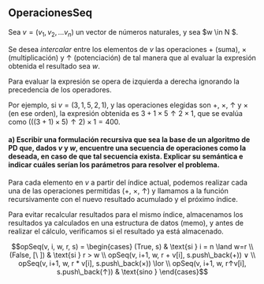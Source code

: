 OperacionesSeq
---

Sea $v = (v_1 , v_2 , . . . v_n )$ un vector de números naturales, y sea $w \in N $. 

Se desea $intercalar$ entre los elementos de $v$ las operaciones $+$ (suma), $×$ (multiplicación) y $\uparrow$ (potenciación) de tal manera que al evaluar la expresión obtenida el resultado sea $w$. 

Para evaluar la expresión se opera de izquierda a derecha ignorando la precedencia de los operadores. 

Por ejemplo, si $v = (3, 1, 5, 2, 1)$, y las operaciones elegidas son $+$, $×$, $↑$ y $×$ (en ese orden), la expresión obtenida es $3 + 1 × 5 ↑ 2 × 1$,
que se evalúa como $(((3 + 1) × 5) ↑ 2) × 1 = 400$.

#### a) Escribir una formulación recursiva que sea la base de un algoritmo de PD que, dados $v$ y $w$, encuentre una secuencia de operaciones como la deseada, en caso de que tal secuencia exista. Explicar su semántica e indicar cuáles serían los parámetros para resolver el problema.

Para cada elemento en $v$ a partir del índice actual, podemos realizar cada una de las operaciones permitidas ($+$, $×$, $\uparrow$) y llamamos a la función recursivamente con el nuevo resultado acumulado y el próximo índice. 

Para evitar recalcular resultados para el mismo índice, almacenamos los resultados ya calculados en una estructura de datos (memo), y antes de realizar el cálculo, verificamos si el resultado ya está almacenado.
```math
opSeq(v, i, w, r, s) =  
\begin{cases} 
(True, s) & \text{si } i = n \land w=r \\ 
(False, [\ ]) & \text{si } r > w \\  opSeq(v, i+1, w, r + v[i], s.push\_back(+)) ∨ \\ 
opSeq(v, i+1, w, r * v[i], s.push\_back(×)) \lor \\ 
opSeq(v, i+1, w, r↑v[i], s.push\_back(↑))  & \text{sino } 
\end{cases}
```

